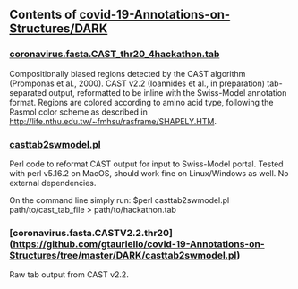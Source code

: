 ## Contents of [covid-19-Annotations-on-Structures/DARK](https://github.com/gtauriello/covid-19-Annotations-on-Structures/tree/master/DARK)


### [coronavirus.fasta.CAST_thr20_4hackathon.tab](https://github.com/gtauriello/covid-19-Annotations-on-Structures/tree/master/DARK/coronavirus.fasta.CAST_thr20_4hackathon.tab)
Compositionally biased regions detected by the CAST algorithm (Promponas et al., 2000). 
CAST v2.2 (Ioannides et al., in preparation) tab-separated output, reformatted to be inline with the Swiss-Model annotation format. 
Regions are colored according to amino acid type, following the Rasmol color scheme as described in 
http://life.nthu.edu.tw/~fmhsu/rasframe/SHAPELY.HTM.

### [casttab2swmodel.pl](https://github.com/gtauriello/covid-19-Annotations-on-Structures/tree/master/DARK/casttab2swmodel.pl)
Perl code to reformat CAST output for input to Swiss-Model portal. Tested with perl v5.16.2 on MacOS, should work fine on Linux/Windows as well. No external dependencies.

On the command line simply run:
$perl casttab2swmodel.pl path/to/cast_tab_file > path/to/hackathon.tab

### [coronavirus.fasta.CASTV2.2.thr20] (https://github.com/gtauriello/covid-19-Annotations-on-Structures/tree/master/DARK/casttab2swmodel.pl)
Raw tab output from CAST v2.2.
